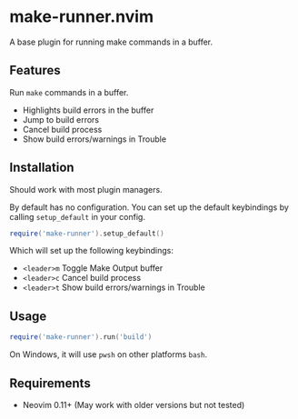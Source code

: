 # make-runner.nvim

A base plugin for running make commands in a buffer.

## Features

Run `make` commands in a buffer.

- Highlights build errors in the buffer
- Jump to build errors
- Cancel build process
- Show build errors/warnings in Trouble

## Installation

Should work with most plugin managers.

By default has no configuration.
You can set up the default keybindings by calling `setup_default` in your config.
```lua
require('make-runner').setup_default()
```
Which will set up the following keybindings:
- `<leader>m` Toggle Make Output buffer
- `<leader>c` Cancel build process
- `<leader>t` Show build errors/warnings in Trouble

## Usage

```lua
require('make-runner').run('build')
```

On Windows, it will use `pwsh` on other platforms `bash`.

## Requirements

- Neovim 0.11+ (May work with older versions but not tested)
